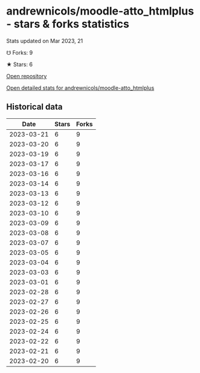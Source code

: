 # andrewnicols/moodle-atto_htmlplus - stars & forks statistics

Stats updated on Mar 2023, 21

☋ Forks: 9

★ Stars: 6

[Open repository](https://github.com/andrewnicols/moodle-atto_htmlplus)

[Open detailed stats for andrewnicols/moodle-atto_htmlplus](https://reviewgithub.com/rep/andrewnicols/moodle-atto_htmlplus)

## Historical data
| Date | Stars | Forks |
|------|-------|-------|
| 2023-03-21 | 6 | 9 | 
| 2023-03-20 | 6 | 9 | 
| 2023-03-19 | 6 | 9 | 
| 2023-03-17 | 6 | 9 | 
| 2023-03-16 | 6 | 9 | 
| 2023-03-14 | 6 | 9 | 
| 2023-03-13 | 6 | 9 | 
| 2023-03-12 | 6 | 9 | 
| 2023-03-10 | 6 | 9 | 
| 2023-03-09 | 6 | 9 | 
| 2023-03-08 | 6 | 9 | 
| 2023-03-07 | 6 | 9 | 
| 2023-03-05 | 6 | 9 | 
| 2023-03-04 | 6 | 9 | 
| 2023-03-03 | 6 | 9 | 
| 2023-03-01 | 6 | 9 | 
| 2023-02-28 | 6 | 9 | 
| 2023-02-27 | 6 | 9 | 
| 2023-02-26 | 6 | 9 | 
| 2023-02-25 | 6 | 9 | 
| 2023-02-24 | 6 | 9 | 
| 2023-02-22 | 6 | 9 | 
| 2023-02-21 | 6 | 9 | 
| 2023-02-20 | 6 | 9 | 

